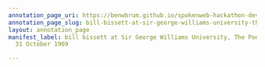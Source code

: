 ```yaml
---
annotation_page_uri: https://benwbrum.github.io/spokenweb-hackathon-development/annotations/bill-bissett-at-sir-george-williams-university-the-poetry-series-31-october-1969-canvas-1-toc.json
annotation_page_slug: bill-bissett-at-sir-george-williams-university-the-poetry-series-31-october-1969-canvas-1-toc
layout: annotation_page
manifest_label: bill bissett at Sir George Williams University, The Poetry Series,
  31 October 1969

---
```

